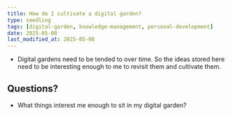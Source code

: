 ```yaml
---
title: How do I cultivate a digital garden?
type: seedling
tags: [digital-garden, knowledge-management, personal-development]
date: 2025-05-08
last_modified_at: 2025-05-08
---
```


- Digital gardens need to be tended to over time. So the ideas stored here need to be interesting enough to me to revisit them and cultivate them.


## Questions?
- What things interest me enough to sit in my digital garden?

